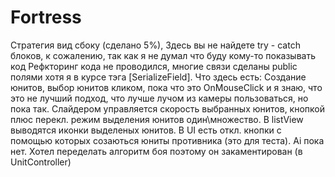 # Fortress
Стратегия вид сбоку (сделано 5%), Здесь вы не найдете try - catch блоков, к сожалению, так как я не думал что буду кому-то показывать код
Рефкторинг кода не проводился, многие связи сделаны public полями хотя я в курсе тэга [SerializeField].
Что здесь есть:
Создание юнитов, выбор юнитов кликом, пока что это OnMouseClick и я знаю, что это не лучший подход, что лучше лучом из камеры пользоваться, но пока так.
Слайдером управляется скорость выбранных юнитов, кнопкой плюс перекл. режим выделения юнитов один\множество. В listView выводятся иконки выделеных юнитов.
В UI есть откл. кнопки с помощью которых созаються юниты противника (это для теста). Ai пока нет. Хотел переделать алгоритм боя поэтому он закаментирован (в UnitController)

